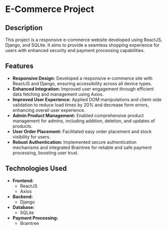 # E-Commerce Project

## Description
This project is a responsive e-commerce website developed using ReactJS, Django, and SQLite. It aims to provide a seamless shopping experience for users with enhanced security and payment processing capabilities.

## Features
- **Responsive Design:** Developed a responsive e-commerce site with ReactJS and Django, ensuring accessibility across all device types.
- **Enhanced Integration:** Improved user engagement through efficient data fetching and management using Axios.
- **Improved User Experience:** Applied DOM manipulations and client-side validation to reduce load times by 20% and decrease form errors, enhancing overall user experience.
- **Admin Product Management:** Enabled comprehensive product management for admins, including addition, deletion, and updates of products.
- **User Order Placement:** Facilitated easy order placement and stock visibility for users.
- **Robust Authentication:** Implemented secure authentication mechanisms and integrated Braintree for reliable and safe payment processing, boosting user trust.

## Technologies Used
- **Frontend:**
  - ReactJS
  - Axios
- **Backend:**
  - Django
- **Database:**
  - SQLite
- **Payment Processing:**
  - Braintree
